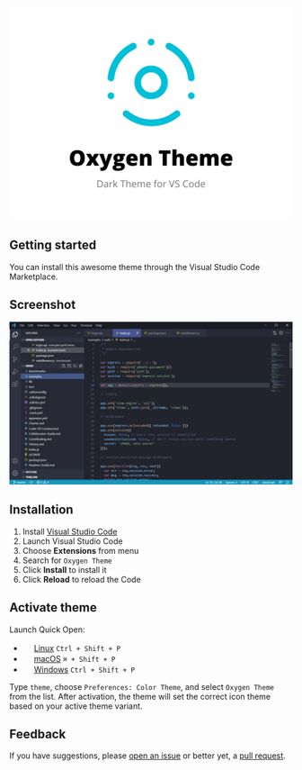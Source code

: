 ![Alt text](./assets/header.png?raw=true "Oxygen Theme")

## Getting started

You can install this awesome theme through the Visual Studio Code Marketplace.

## Screenshot

![Alt text](./assets/screen.png?raw=true "VS Code Theme Screenshot")

## Installation

1.  Install [Visual Studio Code](https://code.visualstudio.com/)
2.  Launch Visual Studio Code
3.  Choose **Extensions** from menu
4.  Search for `Oxygen Theme`
5.  Click **Install** to install it
6.  Click **Reload** to reload the Code

## Activate theme

Launch Quick Open:

  - <img src="https://www.kernel.org/theme/images/logos/favicon.png" width=16 height=16/> <a href="https://code.visualstudio.com/shortcuts/keyboard-shortcuts-linux.pdf">Linux</a> `Ctrl + Shift + P`
  - <img src="https://developer.apple.com/favicon.ico" width=16 height=16/> <a href="https://code.visualstudio.com/shortcuts/keyboard-shortcuts-macos.pdf">macOS</a> `⌘ + Shift + P`
  - <img src="https://www.microsoft.com/favicon.ico" width=16 height=16/> <a href="https://code.visualstudio.com/shortcuts/keyboard-shortcuts-windows.pdf">Windows</a> `Ctrl + Shift + P`

Type `theme`, choose `Preferences: Color Theme`, and select `Oxygen Theme` from the list. After activation, the theme will set the correct icon theme based on your active theme variant.

## Feedback
If you have suggestions, please [open an issue](https://github.com/Sank3tX/oxygen-vscode-theme/issues) or better yet, a [pull request](https://github.com/Sank3tX/oxygen-vscode-theme/pulls).
